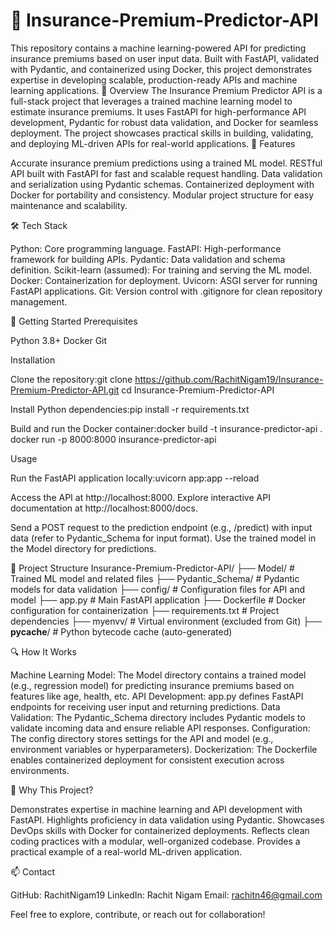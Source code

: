 # 💸 Insurance-Premium-Predictor-API
This repository contains a machine learning-powered API for predicting insurance premiums based on user input data. Built with FastAPI, validated with Pydantic, and containerized using Docker, this project demonstrates expertise in developing scalable, production-ready APIs and machine learning applications.
📖 Overview
The Insurance Premium Predictor API is a full-stack project that leverages a trained machine learning model to estimate insurance premiums. It uses FastAPI for high-performance API development, Pydantic for robust data validation, and Docker for seamless deployment. The project showcases practical skills in building, validating, and deploying ML-driven APIs for real-world applications.
🎯 Features

Accurate insurance premium predictions using a trained ML model.
RESTful API built with FastAPI for fast and scalable request handling.
Data validation and serialization using Pydantic schemas.
Containerized deployment with Docker for portability and consistency.
Modular project structure for easy maintenance and scalability.

🛠️ Tech Stack

Python: Core programming language.
FastAPI: High-performance framework for building APIs.
Pydantic: Data validation and schema definition.
Scikit-learn (assumed): For training and serving the ML model.
Docker: Containerization for deployment.
Uvicorn: ASGI server for running FastAPI applications.
Git: Version control with .gitignore for clean repository management.

🚀 Getting Started
Prerequisites

Python 3.8+
Docker
Git

Installation

Clone the repository:git clone https://github.com/RachitNigam19/Insurance-Premium-Predictor-API.git
cd Insurance-Premium-Predictor-API


Install Python dependencies:pip install -r requirements.txt


Build and run the Docker container:docker build -t insurance-predictor-api .
docker run -p 8000:8000 insurance-predictor-api



Usage

Run the FastAPI application locally:uvicorn app:app --reload


Access the API at http://localhost:8000.
Explore interactive API documentation at http://localhost:8000/docs.


Send a POST request to the prediction endpoint (e.g., /predict) with input data (refer to Pydantic_Schema for input format).
Use the trained model in the Model directory for predictions.

📂 Project Structure
Insurance-Premium-Predictor-API/
├── Model/                       # Trained ML model and related files
├── Pydantic_Schema/             # Pydantic models for data validation
├── config/                      # Configuration files for API and model
├── app.py                       # Main FastAPI application
├── Dockerfile                   # Docker configuration for containerization
├── requirements.txt             # Project dependencies
├── myenvv/                      # Virtual environment (excluded from Git)
├── __pycache__/                 # Python bytecode cache (auto-generated)

🔍 How It Works

Machine Learning Model: The Model directory contains a trained model (e.g., regression model) for predicting insurance premiums based on features like age, health, etc.
API Development: app.py defines FastAPI endpoints for receiving user input and returning predictions.
Data Validation: The Pydantic_Schema directory includes Pydantic models to validate incoming data and ensure reliable API responses.
Configuration: The config directory stores settings for the API and model (e.g., environment variables or hyperparameters).
Dockerization: The Dockerfile enables containerized deployment for consistent execution across environments.

🌟 Why This Project?

Demonstrates expertise in machine learning and API development with FastAPI.
Highlights proficiency in data validation using Pydantic.
Showcases DevOps skills with Docker for containerized deployments.
Reflects clean coding practices with a modular, well-organized codebase.
Provides a practical example of a real-world ML-driven application.

📫 Contact

GitHub: RachitNigam19
LinkedIn: Rachit Nigam
Email: rachitn46@gmail.com

Feel free to explore, contribute, or reach out for collaboration!
